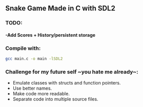## Snake Game Made in C with SDL2

### TODO:


#### -Add Scores + History/persistent storage

### Compile with:

```bash
gcc main.c -o main -lSDL2
```

### Challenge for my future self ~you hate me already~:
- Emulate classes with structs and function pointers.
- Use better names.
- Make code more readable.
- Separate code into multiple source files.
